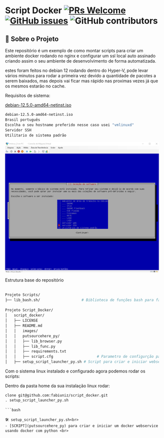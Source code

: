 
# Script Docker [![PRs Welcome](https://img.shields.io/badge/PRs-welcome-brightgreen.svg?style=flat-square)](http://makeapullrequest.com) [![GitHub issues](https://img.shields.io/github/issues/fabiuniz/repo.svg)](https://github.com/fabiuniz/repo/issues) ![GitHub contributors](https://img.shields.io/github/contributors/fabiuniz/repo.svg)

## 🚀 Sobre o Projeto
Este repositório é um exemplo de como montar scripts para criar um ambiente docker rodando no nginx e configurar um ssl local auto assinado criando assim o seu ambiente de desenvolvimento de forma automatizada.

estes foram feitos no debian 12 rodando dentro do Hyper-V, pode levar vários minutos para rodar a primeira vez devido a quantidade de pacotes a serem baixados, mas depois vai ficar mas rápido nas proximas vezes já que os mesmos estarão no cache.<br> 

Requisitos de sistema:

[debian-12.5.0-amd64-netinst.iso](https://get.debian.org/images/archive/12.5.0/amd64/iso-cd/debian-12.5.0-amd64-netinst.iso)

```bash
debian-12.5.0-amd64-netinst.iso
Brasil português
Escolha o seu hostname preferido nesse caso usei "vmlinuxd"
Servidor SSH
Utilitario de sistema padrão
```
![Distribuição linux](images/debian-12.5.0-amd64-netinst.png)

Estrutura base do repositório 

```bash

Projeto Scripts/
├── lib_bash.sh/                   # Biblioteca de funções bash para facilitar reusando rotinas

Projeto Script_Docker/
│   script_docker/
│   ├── LICENSE
│   ├── README.md
│   │   images/
│   │   putsourcehere_py/
│   │   ├── lib_browser.py
│   │   ├── lib_func.py
│   │   ├── requirements.txt
│   │   ├── script.cfg                    # Parametro de configurção para iniciar script
│   ├── setup_script_launcher_py.sh # Script para criar e iniciar webservice usando docker  

``````

Com o sistema linux instalado e configurado agora podemos rodar os scripts:

Dentro da pasta home da sua instalação linux rodar: 

```
clone git@github.com:fabiuniz/script_docker.git
. setup_script_launcher_py.sh

```bash

🛠️ setup_script_launcher_py.sh<br> 
- [SCRIPT](putsourcehere_py) para criar e iniciar um docker webservice usando docker com python <br>
